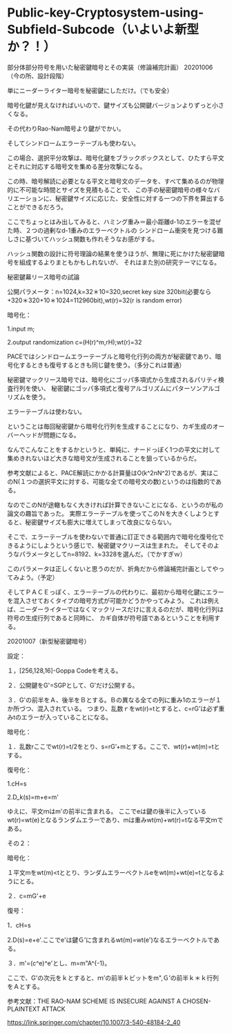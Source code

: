 # Public-key-Cryptosystem-using-Subfield-Subcode（いよいよ新型か？！）

部分体部分符号を用いた秘密鍵暗号とその実装（修論補完計画）
20201006（今の所、設計段階）

単にニーダーライター暗号を秘密鍵にしただけ。（でも安全）

暗号化鍵が見えなければいいので、鍵サイズも公開鍵バージョンよりずっと小さくなる。

その代わりRao-Nam暗号より鍵がでかい。

そしてシンドロームエラーテーブルも使わない。

この場合、選択平分攻撃は、暗号化鍵をブラックボックスとして、ひたすら平文とそれに対応する暗号文を集める差分攻撃になる。

この時、暗号解読に必要となる平文と暗号文のデータを、すべて集めるのが物理的に不可能な時間とサイズを見積もることで、 この手の秘密鍵暗号の様々なバリエーションに、秘密鍵サイズに応じた、安全性に対する一つの下界を算出することができるだろう。

ここでちょっとはみ出してみると、ハミング重み＝最小距離d-1のエラーを混ぜた時、２つの過剰なd-1重みのエラーベクトルの シンドローム衝突を見つける難しさに基づいてハッシュ関数も作れそうなお感がする。

ハッシュ関数の設計に符号理論の結果を使うほうが、無理に死にかけた秘密鍵暗号を組成するよりまともかもしれないが、 それはまた別の研究テーマになる。

秘密鍵幕リース暗号の試論

公開パラメータ：n=1024,k=32＊10=320,secret key size 320bit(必要なら+320＊320+10＊1024=112960bit),wt(r)=32(r is random error)

暗号化：

1.input m;

2.output randomization c=(H(r)^m,rH);wt(r)=32

PACEではシンドロームエラーテーブルと暗号化行列の両方が秘密鍵であり、暗号化するときも復号するときも同じ鍵を使う。（多分これは普通）

秘密鍵マックリース暗号では、暗号化にゴッパ多項式から生成されるパリティ検査行列を使い、 秘密鍵にゴッパ多項式と復号アルゴリズムにパターソンアルゴリズムを使う。

エラーテーブルは使わない。

ということは毎回秘密鍵から暗号化行列を生成することになり、カギ生成のオーバーヘッドが問題になる。

なんでこんなことをするかというと、単純に、ナードっぽく1つの平文に対して集めきれないほど大きな暗号文が生成されることを狙っているからだ。

参考文献によると、PACE解読にかかる計算量はO(k^2nN^2)であるが、実はこのN(１つの選択平文に対する、可能な全ての暗号文の数)というのは指数的である。

なのでこのNが途轍もなく大きければ計算できないことになる、というのが私の論文の趣旨であった。 実際エラーテーブルを使ってこのＮを大きくしようとすると、秘密鍵サイズも膨大に増えてしまって改良にならない。

そこで、エラーテーブルを使わないで普通に訂正できる範囲内で暗号化復号化できるようにしようという感じで、秘密鍵マクリースは生まれた。 そしてそのようなパラメータとしてn=8192、k=3328を選んだ。（でかすぎｗ）

このパラメータは正しくないと思うのだが、折角だから修論補完計画としてやってみよう。（予定）

そしてＰＡＣＥっぽく、エラーテーブルの代わりに、最初から暗号化鍵にエラーを混入させておくタイプの暗号方式が可能かどうかやってみよう。 これは例えば、ニーダーライターではなくマックリースだけに言えるのだが、暗号化行列は符号の生成行列であると同時に、 カギ自体が符号語であるということを利用する。

20201007（新型秘密鍵暗号）

設定：

１，[256,128,16]-Goppa Codeを考える。

２．公開鍵をG'=SGPとして、G'だけ公開する。

３．G'の前半をＡ、後半をＢとする。Ｂの異なる全ての列に重み1のエラーが１か所づつ、混入されている。 つまり、乱数ｒをwt(r)=tとすると、c=rG’は必ず重みtのエラーが入っていることになる。

暗号化：

１．乱数rここでwt(r)=t/2をとり、s=rG’+mとする。ここで、wt(r)+wt(m)=tとする。

復号化：

1.cH=s

2.D_k(s)=m+e=m'

ゆえに、平文ｍはm'の前半に含まれる。 ここでeは鍵の後半に入っているwt(r)=wt(e)となるランダムエラーであり、mは重みwt(m)+wt(r)=tなる平文ｍである。

その２：

暗号化：

１平文mをwt(m)<tととり、ランダムエラーベクトルeをwt(m)+wt(e)=tとなるようにとる。

２．c=mG'+e

復号：

1．cH=s

2.D(s)=e+e'.ここでe'は鍵Ｇ’に含まれるwt(m)=wt(e')なるエラーベクトルである。

３．m'=(c^e)^e'とし、m=m"A^{-1}。

ここで、G'の次元をｋとすると、ｍ’の前半ｋビットをm",Ｇ’の前半ｋ＊ｋ行列をＡとする。

参考文献：THE RAO-NAM SCHEME IS INSECURE AGAINST A CHOSEN-PLAINTEXT ATTACK

https://link.springer.com/chapter/10.1007/3-540-48184-2_40

